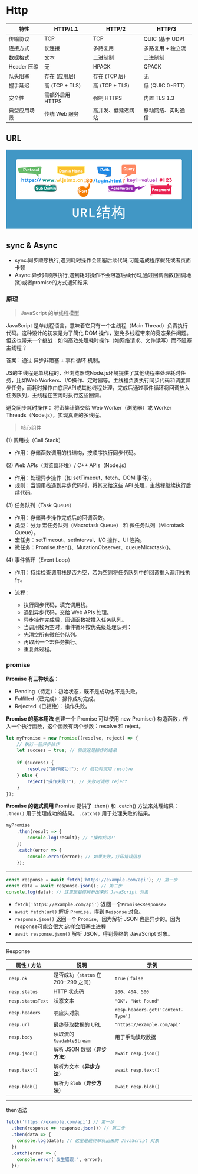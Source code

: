 # Http

| 特性            | HTTP/1.1        | HTTP/2         | HTTP/3          |
|---------------|--------------|--------------|--------------|
| 传输协议        | TCP          | TCP          | QUIC (基于 UDP) |
| 连接方式        | 长连接         | 多路复用       | 多路复用 + 独立流  |
| 数据格式        | 文本          | 二进制制       | 二进制制       |
| Header 压缩    | 无           | HPACK       | QPACK       |
| 队头阻塞        | 存在 (应用层)  | 存在 (TCP 层)  | 无           |
| 握手延迟        | 高 (TCP + TLS) | 高 (TCP + TLS) | 低 (QUIC 0-RTT) |
| 安全性         | 需额外启用 HTTPS | 强制 HTTPS    | 内置 TLS 1.3    |
| 典型应用场景    | 传统 Web 服务  | 高并发、低延迟网站 | 移动网络、实时通信 |

## URL

![alt text](images/Http/image.png)

## sync & Async

- sync:同步顺序执行,遇到耗时操作会阻塞后续代码,可能造成程序假死或者页面卡顿
- Async:异步非顺序执行,遇到耗时操作不会阻塞后续代码,通过回调函数(回调地狱)或者promise的方式通知结果

### 原理

>JavaScript 的单线程模型

JavaScript 是单线程语言，意味着它只有一个主线程（Main Thread）负责执行代码。这种设计的初衷是为了简化 DOM 操作，避免多线程带来的竞态条件问题。但这也带来一个挑战：如何高效处理耗时操作（如网络请求、文件读写）而不阻塞主线程？

答案：通过 异步非阻塞 + 事件循环 机制。

JS的主线程是单线程的，但浏览器或Node.js环境提供了其他线程来处理耗时任务，比如Web Workers、I/O操作、定时器等。主线程负责执行同步代码和调度异步任务，而耗时操作由底层API或其他线程处理，完成后通过事件循环将回调放入任务队列，主线程在空闲时执行这些回调。

避免同步耗时操作：
将密集计算交给 Web Worker（浏览器）或 Worker Threads（Node.js），实现真正的多线程。
>核心组件

(1) 调用栈（Call Stack）

- 作用：存储函数调用的栈结构，按顺序执行同步代码。

(2) Web APIs（浏览器环境）/ C++ APIs（Node.js）

- 作用：处理异步操作（如 setTimeout、fetch、DOM 事件）。
- 规则：当调用栈遇到异步代码时，将其交给这些 API 处理，主线程继续执行后续代码。

(3) 任务队列（Task Queue）

- 作用：存储异步操作完成后的回调函数。
- 类型：分为 宏任务队列（Macrotask Queue） 和 微任务队列（Microtask Queue）。
- 宏任务：setTimeout、setInterval、I/O 操作、UI 渲染。
- 微任务：Promise.then()、MutationObserver、queueMicrotask()。

(4) 事件循环（Event Loop）

- 作用：持续检查调用栈是否为空，若为空则将任务队列中的回调推入调用栈执行。

- 流程：
  - 执行同步代码，填充调用栈。
  - 遇到异步代码，交给 Web APIs 处理。
  - 异步操作完成后，回调函数被推入任务队列。
  - 当调用栈为空时，事件循环按优先级处理队列：
  - 先清空所有微任务队列。
  - 再取出一个宏任务执行。
  - 重复此过程。

### promise

**Promise 有三种状态：**

- Pending（待定）：初始状态，既不是成功也不是失败。
- Fulfilled（已完成）：操作成功完成。
- Rejected（已拒绝）：操作失败。

**Promise 的基本用法**
创建一个 Promise 可以使用 new Promise() 构造函数，传入一个执行函数，这个函数有两个参数：resolve 和 reject。

```js
let myPromise = new Promise((resolve, reject) => {
    // 执行一些异步操作
    let success = true; // 假设这是操作的结果

    if (success) {
        resolve("操作成功!"); // 成功时调用 resolve
    } else {
        reject("操作失败!"); // 失败时调用 reject
    }
});
```

**Promise 的链式调用**
Promise 提供了 .then() 和 .catch() 方法来处理结果：
`.then()` 用于处理成功的结果。
`.catch()` 用于处理失败的结果。

```js
myPromise
    .then(result => {
        console.log(result); // "操作成功!"
    })
    .catch(error => {
        console.error(error); // 如果失败，打印错误信息
    });
```

---

```js
const response = await fetch('https://example.com/api'); // 第一步
const data = await response.json(); // 第二步
console.log(data); // 这里是最终解析出来的 JavaScript 对象
```

- `fetch('https://example.com/api')`:返回一个`Promise<Response>`
- `await fetch(url)` 解析 `Promise`，得到 `Response` 对象。
- `response.json()` 返回一个 `Promise`，因为解析 JSON 也是异步的。因为response可能会很大,这样会阻塞主进程
- `await response.json()` 解析 JSON，得到最终的 JavaScript 对象。

---

Response

| 属性 / 方法         | 说明                           | 示例 |
|--------------------|------------------------------|------|
| `resp.ok`         | 是否成功（`status` 在 200-299 之间） | `true` / `false` |
| `resp.status`     | HTTP 状态码                     | `200`、`404`、`500` |
| `resp.statusText` | 状态文本                        | `"OK"`、`"Not Found"` |
| `resp.headers`    | 响应头对象                      | `resp.headers.get('Content-Type')` |
| `resp.url`        | 最终获取数据的 URL              | `"https://example.com/api"` |
| `resp.body`       | 读取流的 `ReadableStream`       | 用于手动读取数据 |
| `resp.json()`     | 解析 JSON 数据（**异步方法**）  | `await resp.json()` |
| `resp.text()`     | 解析为文本（**异步方法**）      | `await resp.text()` |
| `resp.blob()`     | 解析为 `Blob`（**异步方法**）  | `await resp.blob()` |

---

then语法

```js
fetch('https://example.com/api') // 第一步
  .then(response => response.json()) // 第二步
  .then(data => { 
    console.log(data); // 这里是最终解析出来的 JavaScript 对象
  })
  .catch(error => {
    console.error('发生错误:', error);
  });
```

